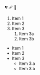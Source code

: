 💔 🩹 🥉
1. Item 1
2. Item 2
3. Item 3
   1. Item 3a
   2. Item 3b

- Item 1
- Item 2
- Item 3
  - Item 3.a
  - Item 3.b


